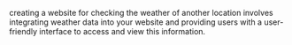 creating a website for checking the weather of another location involves integrating weather data into your website and providing users with a user-friendly interface to access and view this information.
